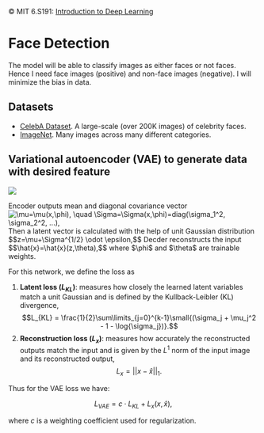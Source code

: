 © MIT 6.S191: [Introduction to Deep Learning](http://introtodeeplearning.com) 

# Face Detection
The model will be able to classify images as either faces or not faces. Hence I need face images (positive) and non-face images (negative). I will minimize the bias in data.
## Datasets
* [CelebA Dataset](http://mmlab.ie.cuhk.edu.hk/projects/CelebA.html). A large-scale (over 200K images) of celebrity faces.   
* [ImageNet](http://www.image-net.org/). Many images across many different categories.
## Variational autoencoder (VAE) to generate data with desired feature 

![](https://deeplearningfromscratch.files.wordpress.com/2018/07/vae_complete.png?w=1140)


Encoder outputs mean and  diagonal covariance vector
![\mu=\mu(x,\phi), \quad \Sigma=\Sigma(x,\phi)=diag(\sigma_1^2, \sigma_2^2, ...),](https://render.githubusercontent.com/render/math?math=%5Cmu%3D%5Cmu(x%2C%5Cphi)%2C%20%5Cquad%20%5CSigma%3D%5CSigma(x%2C%5Cphi)%3Ddiag(%5Csigma_1%5E2%2C%20%5Csigma_2%5E2%2C%20...)%2C)
Then a latent vector is calculated with the help of unit Gaussian distribution
$$z=\mu+\Sigma^{1/2} \odot \epsilon,$$
Decder reconstructs the input
$$\hat{x}=\hat{x}(z,\theta),$$
where $\phi$ and $\theta$ are trainable weights.

For this network, we define the loss as

1. **Latent loss ($L_{KL}$)**: measures how closely the learned latent variables match a unit Gaussian and is defined by the Kullback-Leibler (KL) divergence,
$$L_{KL} = \frac{1}{2}\sum\limits_{j=0}^{k-1}\small{(\sigma_j + \mu_j^2 - 1 - \log{\sigma_j})}.$$
2. **Reconstruction loss ($L_x$)**: measures how accurately the reconstructed outputs match the input and is given by the $L^1$ norm of the input image and its reconstructed output,
$$L_{x} = ||x-\hat{x}||_1.$$   


Thus for the VAE loss we have: 

$$L_{VAE} = c\cdot L_{KL} + L_{x}{(x,\hat{x})},$$

where $c$ is a weighting coefficient used for regularization. 


